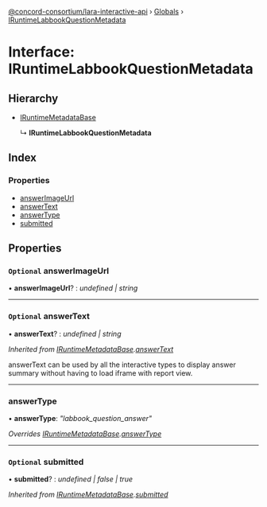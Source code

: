 [@concord-consortium/lara-interactive-api](../README.md) › [Globals](../globals.md) › [IRuntimeLabbookQuestionMetadata](iruntimelabbookquestionmetadata.md)

# Interface: IRuntimeLabbookQuestionMetadata

## Hierarchy

* [IRuntimeMetadataBase](iruntimemetadatabase.md)

  ↳ **IRuntimeLabbookQuestionMetadata**

## Index

### Properties

* [answerImageUrl](iruntimelabbookquestionmetadata.md#optional-answerimageurl)
* [answerText](iruntimelabbookquestionmetadata.md#optional-answertext)
* [answerType](iruntimelabbookquestionmetadata.md#answertype)
* [submitted](iruntimelabbookquestionmetadata.md#optional-submitted)

## Properties

### `Optional` answerImageUrl

• **answerImageUrl**? : *undefined | string*

___

### `Optional` answerText

• **answerText**? : *undefined | string*

*Inherited from [IRuntimeMetadataBase](iruntimemetadatabase.md).[answerText](iruntimemetadatabase.md#optional-answertext)*

answerText can be used by all the interactive types to display answer summary without having to load iframe
with report view.

___

###  answerType

• **answerType**: *"labbook_question_answer"*

*Overrides [IRuntimeMetadataBase](iruntimemetadatabase.md).[answerType](iruntimemetadatabase.md#answertype)*

___

### `Optional` submitted

• **submitted**? : *undefined | false | true*

*Inherited from [IRuntimeMetadataBase](iruntimemetadatabase.md).[submitted](iruntimemetadatabase.md#optional-submitted)*
